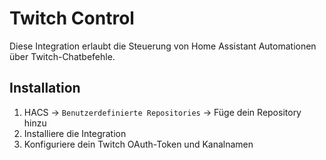 # Twitch Control
Diese Integration erlaubt die Steuerung von Home Assistant Automationen über Twitch-Chatbefehle.

## Installation
1. HACS → `Benutzerdefinierte Repositories` → Füge dein Repository hinzu
2. Installiere die Integration
3. Konfiguriere dein Twitch OAuth-Token und Kanalnamen